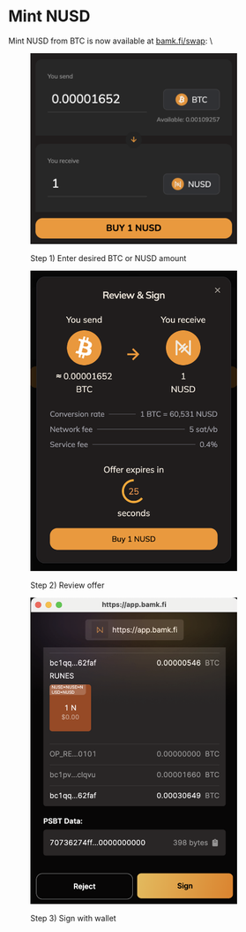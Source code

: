 # Mint NUSD

Mint NUSD from BTC is now available at [bamk.fi/swap](https://app.bamk.fi/swap/buy): \


<figure><img src="../.gitbook/assets/image (4).png" alt="" width="375"><figcaption><p>Step 1) Enter desired BTC or NUSD amount</p></figcaption></figure>

<figure><img src="../.gitbook/assets/image (2).png" alt="" width="375"><figcaption><p>Step 2) Review offer</p></figcaption></figure>

<figure><img src="../.gitbook/assets/image (3).png" alt="" width="375"><figcaption><p>Step 3) Sign with wallet</p></figcaption></figure>
